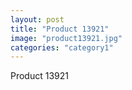 ```yaml
---
layout: post
title: "Product 13921"
image: "product13921.jpg"
categories: "category1"
---
```

Product 13921
